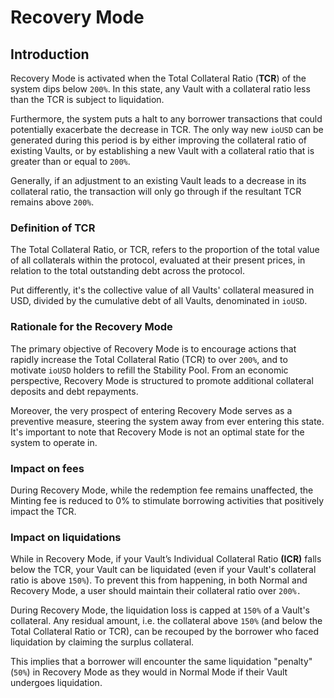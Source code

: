 # Recovery Mode

## Introduction&#x20;

Recovery Mode is activated when the Total Collateral Ratio (**TCR**) of the system dips below `200%`. In this state, any Vault with a collateral ratio less than the TCR is subject to liquidation.&#x20;

Furthermore, the system puts a halt to any borrower transactions that could potentially exacerbate the decrease in TCR. The only way new `ioUSD` can be generated during this period is by either improving the collateral ratio of existing Vaults, or by establishing a new Vault with a collateral ratio that is greater than or equal to `200%`.&#x20;

Generally, if an adjustment to an existing Vault leads to a decrease in its collateral ratio, the transaction will only go through if the resultant TCR remains above `200%`.&#x20;

### Definition of TCR&#x20;

The Total Collateral Ratio, or TCR, refers to the proportion of the total value of all collaterals within the protocol, evaluated at their present prices, in relation to the total outstanding debt across the protocol.&#x20;

Put differently, it's the collective value of all Vaults' collateral measured in USD, divided by the cumulative debt of all Vaults, denominated in `ioUSD`.&#x20;

### Rationale for the Recovery Mode&#x20;

The primary objective of Recovery Mode is to encourage actions that rapidly increase the Total Collateral Ratio (TCR) to over `200%`, and to motivate `ioUSD` holders to refill the Stability Pool. From an economic perspective, Recovery Mode is structured to promote additional collateral deposits and debt repayments.&#x20;

Moreover, the very prospect of entering Recovery Mode serves as a preventive measure, steering the system away from ever entering this state. It's important to note that Recovery Mode is not an optimal state for the system to operate in.&#x20;

### Impact on fees

During Recovery Mode, while the redemption fee remains unaffected, the Minting fee is reduced to 0% to stimulate borrowing activities that positively impact the TCR.

### **Impact on liquidations**

While in Recovery Mode, if your Vault’s Individual Collateral Ratio **(ICR)** falls below the TCR, your Vault can be liquidated (even if your Vault's collateral ratio is above `150%`). To prevent this from happening, in both Normal and Recovery Mode, a user should maintain their collateral ratio over `200%.`

During Recovery Mode, the liquidation loss is capped at `150%` of a Vault's collateral. Any residual amount, i.e. the collateral above `150%` (and below the Total Collateral Ratio or TCR), can be recouped by the borrower who faced liquidation by claiming the surplus collateral.

This implies that a borrower will encounter the same liquidation "penalty" (`50%`) in Recovery Mode as they would in Normal Mode if their Vault undergoes liquidation.
